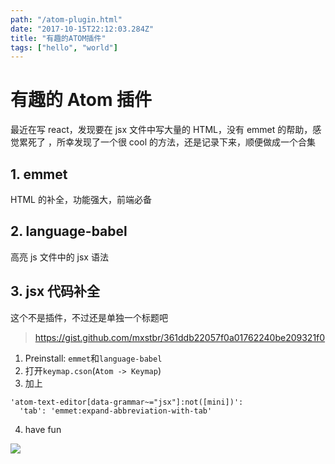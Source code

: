 ```yaml
---
path: "/atom-plugin.html"
date: "2017-10-15T22:12:03.284Z"
title: "有趣的ATOM插件"
tags: ["hello", "world"]
---
```


# 有趣的 Atom 插件

最近在写 react，发现要在 jsx 文件中写大量的 HTML，没有 emmet 的帮助，感觉累死了
，所幸发现了一个很 cool 的方法，还是记录下来，顺便做成一个合集

## 1. emmet

HTML 的补全，功能强大，前端必备

## 2. language-babel

高亮 js 文件中的 jsx 语法

## 3. jsx 代码补全

这个不是插件，不过还是单独一个标题吧

> https://gist.github.com/mxstbr/361ddb22057f0a01762240be209321f0

1. Preinstall: `emmet`和`language-babel`
2. 打开`keymap.cson`(`Atom -> Keymap`)
3. 加上

```
'atom-text-editor[data-grammar~="jsx"]:not([mini])':
  'tab': 'emmet:expand-abbreviation-with-tab'
```

4. have fun

![](http://omph2coqc.bkt.clouddn.com/17-10-15/16174474.jpg)
